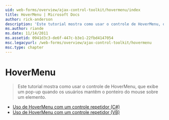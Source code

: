 ```yaml
---
uid: web-forms/overview/ajax-control-toolkit/hovermenu/index
title: HoverMenu | Microsoft Docs
author: rick-anderson
description: 'Este tutorial mostra como usar o controle de HoverMenu, que exibe um pop-up quando os usuários mantêm o ponteiro do mouse sobre um elemento.'
ms.author: riande
ms.date: 11/14/2011
ms.assetid: 0941d3c3-de6f-447c-b3e1-22fbd4147054
msc.legacyurl: /web-forms/overview/ajax-control-toolkit/hovermenu
msc.type: chapter
---
```

<a name="hovermenu"></a>HoverMenu
====================
> Este tutorial mostra como usar o controle de HoverMenu, que exibe um pop-up quando os usuários mantêm o ponteiro do mouse sobre um elemento.


- [Uso de HoverMenu com um controle repetidor (C#)](using-hovermenu-with-a-repeater-control-cs.md)
- [Uso de HoverMenu com um controle repetidor (VB)](using-hovermenu-with-a-repeater-control-vb.md)
